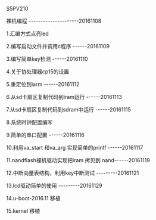 S5PV210

裸机编程   ---------------------20161108


1.汇编方式点亮led

2.编写启动文件并调用c程序		------20161109

3.编写简单key检测			------20161110

4.关于协处理器cp15的设置 

5.重定位到iarm				------20161112

6.从sd卡扇区复制代码到iram运行		------20161113

7.从sd卡扇区复制代码到sdram中运行 	------20161115

8.系统时钟配置编写			

9.简单的串口配置			------20161116

10.利用va_start 和va_arg 实现简单的printf ------20161117

11.nandflash裸机驱动实现把iram 拷贝到 nand------20161119

12.中断向量表结构，利用key中断测试     ---------20161121

13.lcd驱动简单的使用		       ---------20161129

14.u-boot-2016.11 移植

15.kernel 移植
